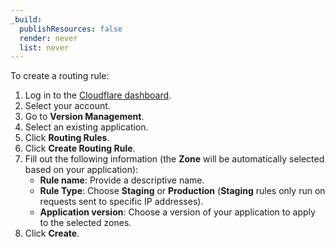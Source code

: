 ```yaml
---
_build:
  publishResources: false
  render: never
  list: never
---
```


To create a routing rule:

1. Log in to the [Cloudflare dashboard](https://dash.cloudflare.com/login).
2. Select your account.
3. Go to **Version Management**.
4. Select an existing application.
5. Click **Routing Rules**.
6. Click **Create Routing Rule**.
7. Fill out the following information (the **Zone** will be automatically selected based on your application):
    - **Rule name**: Provide a descriptive name.
    - **Rule Type**: Choose **Staging** or **Production** (**Staging** rules only run on requests sent to specific IP addresses).
    - **Application version**: Choose a version of your application to apply to the selected zones.
8. Click **Create**.